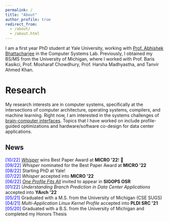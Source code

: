 ```yaml
---
permalink: /
title: "About"
author_profile: true
redirect_from: 
  - /about/
  - /about.html
---
```


I am a first year PhD student at Yale University, working with [Prof. Abhishek Bhattacharjee](https://cs.yale.edu/homes/abhishek) in the Computer Systems Lab. Previously, I obtained my BS/MS from the University of Michigan, where I worked with Prof. Baris Kasikci, Prof. Mosharaf Chowdhury, Prof. Harsha Madhyastha, and Tanvir Ahmed Khan.

Research
======

My research interests are in computer systems, specifically at the intersections of computer architecture, operating systems, compilers, and machine learning. Right now, I am interested in the systems challenges of [brain-computer interfaces](https://www.sigarch.org/informing-brain-computer-interface-design-with-insights-from-computer-architecture-research). Topics that I have worked on include profile-guided optimizations and hardware/software co-design for data center applications.

News
-----
<span style="color:blue">[10/22]</span> [_Whisper_](https://meugur.github.io/files/whisper-micro-22.pdf) wins Best Paper Award at **MICRO '22**! 🏅  
<span style="color:blue">[09/22]</span> _Whisper_ nominated for the Best Paper Award at **MICRO '22**  
<span style="color:blue">[08/22]</span> Starting PhD at Yale!  
<span style="color:blue">[07/22]</span> _Whisper_ accepted into **MICRO '22**  
<span style="color:blue">[06/22]</span> [_One Profile Fits All_](https://meugur.github.io/files/one-profile-fits-all-osr-22.pdf) invited to appear in **SIGOPS OSR**  
<span style="color:blue">[01/22]</span> _Understanding Branch Prediction in Data Center Applications_ accepted into **YArch '22**  
<span style="color:blue">[05/21]</span> Graduated with a M.S. from the University of Michigan (CSE SUGS)  
<span style="color:blue">[04/21]</span> _Multi-Application Linux Kernel Profile_ accepted into **PLDI SRC '21**  
<span style="color:blue">[05/20]</span> Graduated with a B.S. from the University of Michigan and completed my Honors Thesis 
